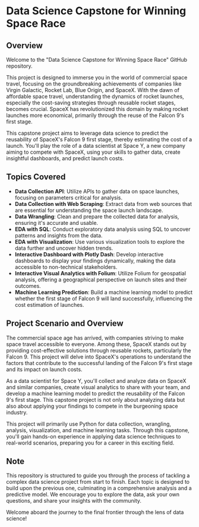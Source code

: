# Data Science Capstone for Winning Space Race

## Overview
Welcome to the "Data Science Capstone for Winning Space Race" GitHub repository. 

This project is designed to immerse you in the world of commercial space travel, focusing on the groundbreaking achievements of companies like Virgin Galactic, Rocket Lab, Blue Origin, and SpaceX. With the dawn of affordable space travel, understanding the dynamics of rocket launches, especially the cost-saving strategies through reusable rocket stages, becomes crucial. SpaceX has revolutionized this domain by making rocket launches more economical, primarily through the reuse of the Falcon 9's first stage. 

This capstone project aims to leverage data science to predict the reusability of SpaceX's Falcon 9 first stage, thereby estimating the cost of a launch. You'll play the role of a data scientist at Space Y, a new company aiming to compete with SpaceX, using your skills to gather data, create insightful dashboards, and predict launch costs.

## Topics Covered
- **Data Collection API**: Utilize APIs to gather data on space launches, focusing on parameters critical for analysis.
- **Data Collection with Web Scraping**: Extract data from web sources that are essential for understanding the space launch landscape.
- **Data Wrangling**: Clean and prepare the collected data for analysis, ensuring it's accurate and usable.
- **EDA with SQL**: Conduct exploratory data analysis using SQL to uncover patterns and insights from the data.
- **EDA with Visualization**: Use various visualization tools to explore the data further and uncover hidden trends.
- **Interactive Dashboard with Plotly Dash**: Develop interactive dashboards to display your findings dynamically, making the data accessible to non-technical stakeholders.
- **Interactive Visual Analytics with Folium**: Utilize Folium for geospatial analysis, offering a geographical perspective on launch sites and their outcomes.
- **Machine Learning Prediction**: Build a machine learning model to predict whether the first stage of Falcon 9 will land successfully, influencing the cost estimation of launches.

## Project Scenario and Overview
The commercial space age has arrived, with companies striving to make space travel accessible to everyone. Among these, SpaceX stands out by providing cost-effective solutions through reusable rockets, particularly the Falcon 9. This project will delve into SpaceX's operations to understand the factors that contribute to the successful landing of the Falcon 9's first stage and its impact on launch costs.

As a data scientist for Space Y, you'll collect and analyze data on SpaceX and similar companies, create visual analytics to share with your team, and develop a machine learning model to predict the reusability of the Falcon 9's first stage. This capstone project is not only about analyzing data but also about applying your findings to compete in the burgeoning space industry.

This project will primarily use Python for data collection, wrangling, analysis, visualization, and machine learning tasks. Through this capstone, you'll gain hands-on experience in applying data science techniques to real-world scenarios, preparing you for a career in this exciting field.

## Note
This repository is structured to guide you through the process of tackling a complex data science project from start to finish. Each topic is designed to build upon the previous one, culminating in a comprehensive analysis and a predictive model. We encourage you to explore the data, ask your own questions, and share your insights with the community.

Welcome aboard the journey to the final frontier through the lens of data science!

